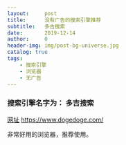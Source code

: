```yaml
---
layout:     post
title:      没有广告的搜索引擎推荐
subtitle:   多吉搜索
date:       2019-12-14
author:     0
header-img: img/post-bg-universe.jpg
catalog: true
tags:
    - 搜索引擎
    - 浏览器
    - 无广告
---
```




### 搜索引擎名字为： 多吉搜索

[网址](https://www.dogedoge.com/)  https://www.dogedoge.com/ 

非常好用的浏览器，推荐使用。
